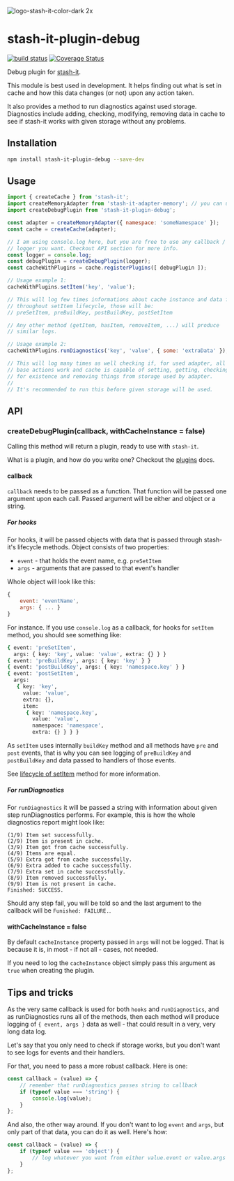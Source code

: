 ![logo-stash-it-color-dark 2x](https://user-images.githubusercontent.com/1819138/30385483-99fd209c-98a7-11e7-85e2-595791d8d894.png)

# stash-it-plugin-debug

[![build status](https://img.shields.io/travis/smolak/stash-it-adapter-memory/master.svg?style=flat-square)](https://travis-ci.org/smolak/stash-it-adapter-memory)
[![Coverage Status](https://coveralls.io/repos/github/smolak/stash-it-adapter-memory/badge.svg?branch=master)](https://coveralls.io/github/smolak/stash-it-adapter-memory)

Debug plugin for [stash-it](https://www.npmjs.com/package/stash-it).

This module is best used in development. It helps finding out what is
set in cache and how this data changes (or not) upon any action taken.

It also provides a method to run diagnostics against used storage.
Diagnostics include adding, checking, modifying, removing data in cache
to see if stash-it works with given storage without any problems.

## Installation

```sh
npm install stash-it-plugin-debug --save-dev
```

## Usage

```javascript
import { createCache } from 'stash-it';
import createMemoryAdapter from 'stash-it-adapter-memory'; // you can use any adapter you like
import createDebugPlugin from 'stash-it-plugin-debug';

const adapter = createMemoryAdapter({ namespace: 'someNamespace' });
const cache = createCache(adapter);

// I am using console.log here, but you are free to use any callback /
// logger you want. Checkout API section for more info.
const logger = console.log;
const debugPlugin = createDebugPlugin(logger);
const cacheWithPlugins = cache.registerPlugins([ debugPlugin ]);

// Usage example 1:
cacheWithPlugins.setItem('key', 'value');

// This will log few times informations about cache instance and data flow
// throughout setItem lifecycle, those will be:
// preSetItem, preBuildKey, postBuildKey, postSetItem

// Any other method (getItem, hasItem, removeItem, ...) will produce
// similar logs.

// Usage example 2:
cacheWithPlugins.runDiagnostics('key', 'value', { some: 'extraData' });

// This will log many times as well checking if, for used adapter, all
// base actions work and cache is capable of setting, getting, checking
// for existence and removing things from storage used by adapter.
//
// It's recommended to run this before given storage will be used.
```

## API

### createDebugPlugin(callback, withCacheInstance = false)

Calling this method will return a plugin, ready to use with `stash-it`.

What is a plugin, and how do you write one? Checkout the
[plugins](https://jaceks.gitbooks.io/stash-it/content/advanced-usage/plugins.html)
docs.

#### callback

`callback` needs to be passed as a function. That function will be passed
one argument upon each call. Passed argument will be either and object or a string.

##### For hooks

For hooks, it will be passed objects with data that is passed through stash-it's
lifecycle methods. Object consists of two properties:

 - `event` - that holds the event name, e.g. `preSetItem`
 - `args` - arguments that are passed to that event's handler

Whole object will look like this:

```javascript
{
    event: 'eventName',
    args: { ... }
}
```


For instance. If you use `console.log` as a callback,
for hooks for `setItem` method, you should see something like:

```sh
{ event: 'preSetItem',
  args: { key: 'key', value: 'value', extra: {} } }
{ event: 'preBuildKey', args: { key: 'key' } }
{ event: 'postBuildKey', args: { key: 'namespace.key' } }
{ event: 'postSetItem',
  args:
   { key: 'key',
     value: 'value',
     extra: {},
     item:
      { key: 'namespace.key',
        value: 'value',
        namespace: 'namespace',
        extra: {} } } }
```

As `setItem` uses internally `buildKey` method and all methods have
`pre` and `post` events, that is why you can see logging of `preBuildKey` and `postBuildKey` and data passed to handlers of those events.

See [lifecycle of setItem](https://jaceks.gitbooks.io/stash-it/content/api/cacheinstance.html#setitemkey-value-extra) method for more information.


##### For runDiagnostics

For `runDiagnostics` it will be passed a string with information about
given step runDiagnostics performs. For example, this is how the whole
diagnostics report might look like:

```
(1/9) Item set successfully.
(2/9) Item is present in cache.
(3/9) Item got from cache successfully.
(4/9) Items are equal.
(5/9) Extra got from cache successfully.
(6/9) Extra added to cache successfully.
(7/9) Extra set in cache successfully.
(8/9) Item removed successfully.
(9/9) Item is not present in cache.
Finished: SUCCESS.
```

Should any step fail, you will be told so and the last argument to the
callback will be `Funished: FAILURE.`.

#### withCacheInstance = false

By default `cacheInstance` property passed in `args` will not be logged.
That is because it is, in most - if not all - cases, not needed.

If you need to log the `cacheInstance` object simply pass this argument as `true` when creating the plugin.


## Tips and tricks

As the very same callback is used for both `hooks` and `runDiagnostics`,
and as runDiagnostics runs all of the methods, then each method will
produce logging of `{ event, args }` data as well - that could result in a very, very long data log.

Let's say that you only need to check if storage works, but you don't want to see logs for events and their handlers.

For that, you need to pass a more robust callback. Here is one:

```javascript
const callback = (value) => {
    // remember that runDiagnostics passes string to callback
    if (typeof value === 'string') {
        console.log(value);
    }
};
```

And also, the other way around. If you don't want to log `event` and `args`, but only part of that data, you can do it as well. Here's how:

```javascript
const callback = (value) => {
    if (typeof value === 'object') {
        // log whatever you want from either value.event or value.args
    }
};
```
